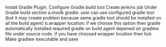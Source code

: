 Install Gradle Plugin.
Configure Gradle build tool
Create jenkins job
Under Gradle build section
a.involk gradle: user can use configured gradle tool (but it may create problem because same gradle tool should be installed on all the build agent)
b.wrapper location: if we choose this option then gradle automatically installed required gradle on build agent depened on gradlew file under source code.
if you have choosed wrapper location then tick Make gradlew executable
and save
